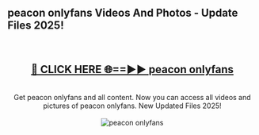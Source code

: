 <h2>peacon onlyfans Videos And Photos - Update Files 2025!</h2>
<br>
<div align="center">
<h2><a href="https://linkcuts.com/hfmhzwbr" rel="nofollow">🔴 CLICK HERE 🌐==►► peacon onlyfans</a></h2>
<br>
Get peacon onlyfans and all content. Now you can access all videos and pictures of peacon onlyfans. New Updated Files 2025!
<br>
<br>
<a href="https://linkcuts.com/hfmhzwbr" rel="nofollow" data-target="animated-image.originalLink"><img src="https://i.ibb.co.com/WyWwxjT/player-gif2.gif" alt="peacon onlyfans" style="max-width: 100%; display: inline-block;" data-target="animated-image.originalImage"></a>
</div>
<br>